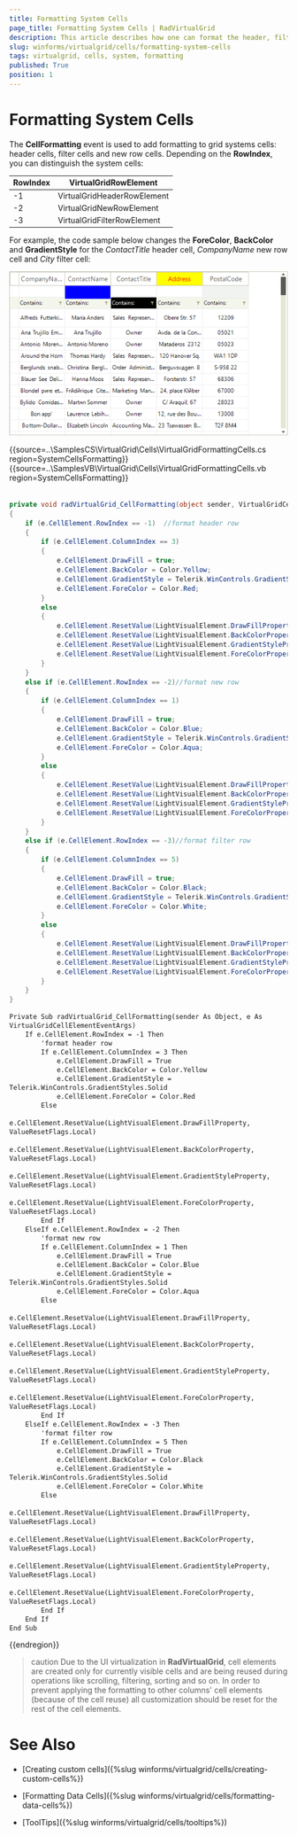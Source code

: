 ```yaml
---
title: Formatting System Cells
page_title: Formatting System Cells | RadVirtualGrid
description: This article describes how one can format the header, filter and new row cells. 
slug: winforms/virtualgrid/cells/formatting-system-cells
tags: virtualgrid, cells, system, formatting
published: True
position: 1
---
```


# Formatting System Cells

The __CellFormatting__ event is used to add formatting to grid systems cells: header cells, filter cells and new row cells. Depending on the __RowIndex__, you can distinguish the system cells:

|RowIndex|VirtualGridRowElement|
|----|----|
|-1|VirtualGridHeaderRowElement|
|-2|VirtualGridNewRowElement|
|-3|VirtualGridFilterRowElement|

For example, the code sample below changes the __ForeColor__, __BackColor__ and __GradientStyle__  for the *ContactTitle* header cell, *CompanyName* new row cell and *City* filter cell:

![virtualgrid-cells-formatting-system-cells001](images/virtualgrid-cells-formatting-system-cells001.png)

{{source=..\SamplesCS\VirtualGrid\Cells\VirtualGridFormattingCells.cs region=SystemCellsFormatting}} 
{{source=..\SamplesVB\VirtualGrid\Cells\VirtualGridFormattingCells.vb region=SystemCellsFormatting}} 

````C#
        
private void radVirtualGrid_CellFormatting(object sender, VirtualGridCellElementEventArgs e)
{
    if (e.CellElement.RowIndex == -1)  //format header row
    {
        if (e.CellElement.ColumnIndex == 3)
        {
            e.CellElement.DrawFill = true;
            e.CellElement.BackColor = Color.Yellow;
            e.CellElement.GradientStyle = Telerik.WinControls.GradientStyles.Solid;
            e.CellElement.ForeColor = Color.Red;
        }
        else
        {
            e.CellElement.ResetValue(LightVisualElement.DrawFillProperty, ValueResetFlags.Local);
            e.CellElement.ResetValue(LightVisualElement.BackColorProperty, ValueResetFlags.Local);
            e.CellElement.ResetValue(LightVisualElement.GradientStyleProperty, ValueResetFlags.Local);
            e.CellElement.ResetValue(LightVisualElement.ForeColorProperty, ValueResetFlags.Local);
        }
    }
    else if (e.CellElement.RowIndex == -2)//format new row
    {
        if (e.CellElement.ColumnIndex == 1)
        {
            e.CellElement.DrawFill = true;
            e.CellElement.BackColor = Color.Blue;
            e.CellElement.GradientStyle = Telerik.WinControls.GradientStyles.Solid;
            e.CellElement.ForeColor = Color.Aqua;
        }
        else
        {
            e.CellElement.ResetValue(LightVisualElement.DrawFillProperty, ValueResetFlags.Local);
            e.CellElement.ResetValue(LightVisualElement.BackColorProperty, ValueResetFlags.Local);
            e.CellElement.ResetValue(LightVisualElement.GradientStyleProperty, ValueResetFlags.Local);
            e.CellElement.ResetValue(LightVisualElement.ForeColorProperty, ValueResetFlags.Local);
        }
    }
    else if (e.CellElement.RowIndex == -3)//format filter row
    {
        if (e.CellElement.ColumnIndex == 5)
        {
            e.CellElement.DrawFill = true;
            e.CellElement.BackColor = Color.Black;
            e.CellElement.GradientStyle = Telerik.WinControls.GradientStyles.Solid;
            e.CellElement.ForeColor = Color.White;
        }
        else
        {
            e.CellElement.ResetValue(LightVisualElement.DrawFillProperty, ValueResetFlags.Local);
            e.CellElement.ResetValue(LightVisualElement.BackColorProperty, ValueResetFlags.Local);
            e.CellElement.ResetValue(LightVisualElement.GradientStyleProperty, ValueResetFlags.Local);
            e.CellElement.ResetValue(LightVisualElement.ForeColorProperty, ValueResetFlags.Local);
        }
    }
}

````
````VB.NET
Private Sub radVirtualGrid_CellFormatting(sender As Object, e As VirtualGridCellElementEventArgs)
    If e.CellElement.RowIndex = -1 Then
        'format header row
        If e.CellElement.ColumnIndex = 3 Then
            e.CellElement.DrawFill = True
            e.CellElement.BackColor = Color.Yellow
            e.CellElement.GradientStyle = Telerik.WinControls.GradientStyles.Solid
            e.CellElement.ForeColor = Color.Red
        Else
            e.CellElement.ResetValue(LightVisualElement.DrawFillProperty, ValueResetFlags.Local)
            e.CellElement.ResetValue(LightVisualElement.BackColorProperty, ValueResetFlags.Local)
            e.CellElement.ResetValue(LightVisualElement.GradientStyleProperty, ValueResetFlags.Local)
            e.CellElement.ResetValue(LightVisualElement.ForeColorProperty, ValueResetFlags.Local)
        End If
    ElseIf e.CellElement.RowIndex = -2 Then
        'format new row
        If e.CellElement.ColumnIndex = 1 Then
            e.CellElement.DrawFill = True
            e.CellElement.BackColor = Color.Blue
            e.CellElement.GradientStyle = Telerik.WinControls.GradientStyles.Solid
            e.CellElement.ForeColor = Color.Aqua
        Else
            e.CellElement.ResetValue(LightVisualElement.DrawFillProperty, ValueResetFlags.Local)
            e.CellElement.ResetValue(LightVisualElement.BackColorProperty, ValueResetFlags.Local)
            e.CellElement.ResetValue(LightVisualElement.GradientStyleProperty, ValueResetFlags.Local)
            e.CellElement.ResetValue(LightVisualElement.ForeColorProperty, ValueResetFlags.Local)
        End If
    ElseIf e.CellElement.RowIndex = -3 Then
        'format filter row
        If e.CellElement.ColumnIndex = 5 Then
            e.CellElement.DrawFill = True
            e.CellElement.BackColor = Color.Black
            e.CellElement.GradientStyle = Telerik.WinControls.GradientStyles.Solid
            e.CellElement.ForeColor = Color.White
        Else
            e.CellElement.ResetValue(LightVisualElement.DrawFillProperty, ValueResetFlags.Local)
            e.CellElement.ResetValue(LightVisualElement.BackColorProperty, ValueResetFlags.Local)
            e.CellElement.ResetValue(LightVisualElement.GradientStyleProperty, ValueResetFlags.Local)
            e.CellElement.ResetValue(LightVisualElement.ForeColorProperty, ValueResetFlags.Local)
        End If
    End If
End Sub

````

{{endregion}} 

>caution Due to the UI virtualization in __RadVirtualGrid__, cell elements are created only for currently visible cells and are being reused during operations like scrolling, filtering, sorting and so on. In order to prevent applying the formatting to other columns' cell elements (because of the cell reuse) all customization should be reset for the rest of the cell elements.

# See Also
* [Creating custom cells]({%slug winforms/virtualgrid/cells/creating-custom-cells%})

* [Formatting Data Cells]({%slug winforms/virtualgrid/cells/formatting-data-cells%})

* [ToolTips]({%slug winforms/virtualgrid/cells/tooltips%})

